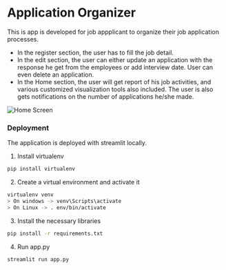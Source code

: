 # Application Organizer

This is app is developed for job appplicant to organize their job application processes.
* In the register section, the user has to fill the job detail.
* In the edit section, the user can either update an application with the response he get from the employees 
  or add interview date. User can even delete an application. 
* In the Home section, the user will get report of his job activities, and various customized visualization tools also included.
  The user is also gets notifications on the number of applications he/she made.

![Home Screen](images/home.png)


### Deployment

The application is deployed with streamlit locally.

1. Install virtualenv

```bash
pip install virtualenv
```

2. Create a virtual environment and activate it

```bash
virtualenv venv
> On windows -> venv\Scripts\activate
> On Linux -> . env/bin/activate

```

3. Install the necessary libraries

```bash
pip install -r requirements.txt

```

4. Run app.py

```bash
streamlit run app.py

```





